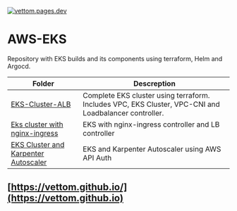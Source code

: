 <a href="https://vettom.pages.dev/"><img src="![vettom.pages.dev banner](https://vettom-images.s3.eu-west-1.amazonaws.com/logo/vettom-banner.jpg)" alt="vettom.pages.dev" ></a>

# AWS-EKS
Repository with EKS builds and its components using terraform, Helm and Argocd. 

| Folder | Descreption |
| ------------------- | ------------------ |
|[EKS-Cluster-ALB](https://github.com/vettom/aws-eks-terraform/tree/main/EKS-Cluster-ALB)|Complete EKS cluster using terraform. Includes VPC, EKS Cluster, VPC-CNI and Loadbalancer controller.|
|[Eks cluster with nginx-ingress](https://github.com/vettom/aws-eks-terraform/tree/main/EKS-Cluster-ingress)|EKS with nginx-ingress controller and LB controller|
|[EKS Cluster and Karpenter Autoscaler](https://github.com/vettom/aws-eks-terraform/tree/main/EKS-Cluster-karpenter)|EKS and Karpenter Autoscaler using AWS API Auth|


## [https://vettom.github.io/](https://vettom.github.io)